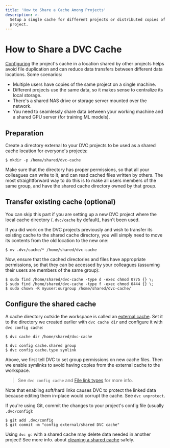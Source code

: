 ```yaml
---
title: 'How to Share a Cache Among Projects'
description: >-
  Setup a single cache for different projects or distributed copies of a same
  project.
---
```


# How to Share a DVC Cache

[Configuring](/doc/command-reference/config#cache) the project's
<abbr>cache</abbr> in a location shared by other projects helps avoid file
duplication and can reduce data transfers between different data locations. Some
scenarios:

- Multiple users have copies of the same project on a single machine.
- Different projects use the same data, so it makes sense to centralize its
  local storage.
- There's a shared NAS drive or storage server mounted over the network.
- You need to seamlessly share data between your working machine and a shared
  GPU server (for training ML models).

## Preparation

Create a directory external to your <abbr>DVC projects</abbr> to be used as a
shared <abbr>cache</abbr> location for everyone's projects:

```dvc
$ mkdir -p /home/shared/dvc-cache
```

Make sure that the directory has proper permissions, so that all your colleagues
can write to it, and can read cached files written by others. The most
straightforward way to do this is to make all users members of the same group,
and have the shared cache directory owned by that group.

## Transfer existing cache (optional)

You can skip this part if you are setting up a new DVC project where the local
<abbr>cache directory</abbr> (`.dvc/cache` by default), hasn't been used.

If you did work on the <abbr>DVC projects</abbr> previously and wish to transfer
its existing cache to the shared cache directory, you will simply need to move
its contents from the old location to the new one:

```dvc
$ mv .dvc/cache/* /home/shared/dvc-cache
```

Now, ensure that the cached directories and files have appropriate permissions,
so that they can be accessed by your colleagues (assuming their users are
members of the same group):

```dvc
$ sudo find /home/shared/dvc-cache -type d -exec chmod 0775 {} \;
$ sudo find /home/shared/dvc-cache -type f -exec chmod 0444 {} \;
$ sudo chown -R myuser:ourgroup /home/shared/dvc-cache/
```

## Configure the shared cache

A <abbr>cache</abbr> directory outside the <abbr>workspace</abbr> is called an
[external cache](/doc/user-guide/managing-external-data#setting-up-an-external-cache).
Set it to the directory we created earlier with `dvc cache dir` and configure it
with `dvc config cache`:

```dvc
$ dvc cache dir /home/shared/dvc-cache

$ dvc config cache.shared group
$ dvc config cache.type symlink
```

Above, we first tell DVC to set group permissions on new cache files. Then we
enable symlinks to avoid having copies from the external cache to the
<abbr>workspace</abbr>.

> See `dvc config cache` and
> [File link types](/doc/user-guide/large-dataset-optimization) for more info.

<admon type="warn">

Note that enabling soft/hard links causes DVC to protect the linked data because
editing them in-place would corrupt the cache. See `dvc unprotect`.

</admon>

If you're using Git, commit the changes to your project's config file (usually
`.dvc/config`):

```dvc
$ git add .dvc/config
$ git commit -m "config external/shared DVC cache"
```

<admon type="warn">

Using `dvc gc` with a shared cache may delete data needed in another project!
See more info. about [cleaning a shared cache] safely.

[cleaning a shared cache]:
  /doc/command-reference/gc#cleaning-shared-cache-or-remote

</admon>
